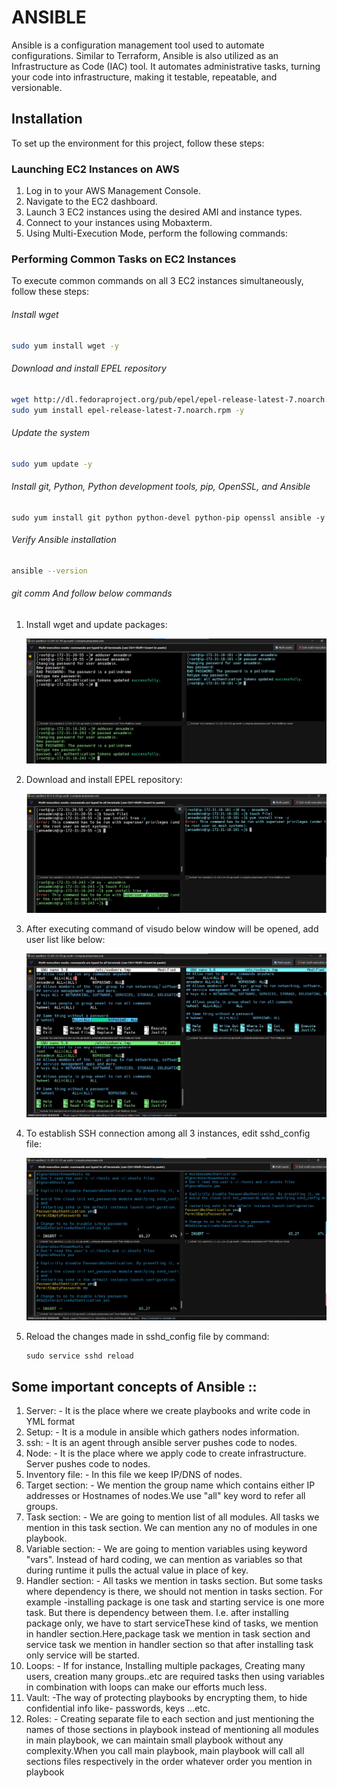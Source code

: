 # ANSIBLE 

Ansible is a configuration management tool used to automate configurations. Similar to Terraform, Ansible is also utilized as an Infrastructure as Code (IAC) tool. It automates administrative tasks, turning your code into infrastructure, making it testable, repeatable, and versionable.

## Installation

To set up the environment for this project, follow these steps:

### Launching EC2 Instances on AWS

1. Log in to your AWS Management Console.
2. Navigate to the EC2 dashboard.
3. Launch 3 EC2 instances using the desired AMI and instance types.
4. Connect to your instances using Mobaxterm.
5. Using Multi-Execution Mode, perform the following commands:

### Performing Common Tasks on EC2 Instances

To execute common commands on all 3 EC2 instances simultaneously, follow these steps:

###### Install wget
```bash
sudo yum install wget -y
```

###### Download and install EPEL repository
```bash
wget http://dl.fedoraproject.org/pub/epel/epel-release-latest-7.noarch.rpm
sudo yum install epel-release-latest-7.noarch.rpm -y
```

###### Update the system
```bash
sudo yum update -y
```

######  Install git, Python, Python development tools, pip, OpenSSL, and Ansible
```
sudo yum install git python python-devel python-pip openssl ansible -y
```

###### Verify Ansible installation
```bash
ansible --version
```

###### git comm And follow below commands

1. Install wget and update packages:

   ![Step 1](imgs/1.png)

2. Download and install EPEL repository:

   ![Step 2](imgs/2.png)

3. After executing command of visudo below window will be opened, add user list like below:

   ![Step 3](imgs/3.png)

4. To establish SSH connection among all 3 instances, edit sshd_config file:

   ![Step 4](imgs/4.png)

5. Reload the changes made in sshd_config file by command:
   ```
   sudo service sshd reload
   ```


## Some important concepts of Ansible ::
1. Server: - It is the place where we create playbooks and write code in YML format
2. Setup: - It is a module in ansible which gathers nodes information.
3. ssh: - It is an agent through ansible server pushes code to nodes.
4. Node: - It is the place where we apply code to create infrastructure. Server pushes code to nodes.
5. Inventory file: - In this file we keep IP/DNS of nodes.
6. Target section: - We mention the group name which contains either IP addresses or Hostnames of nodes.We use "all" key word to refer all groups.
7. Task section: - We are going to mention list of all modules. All tasks we mention in this task section. We can mention any no of modules in one playbook.
8. Variable section: - We are going to mention variables using keyword "vars". Instead of hard coding, we can mention as variables so that during runtime it pulls the actual value in place of key.
9. Handler section: - All tasks we mention in tasks section. But some tasks where dependency is there, we should not mention in tasks section. For example -installing package is one task and starting service is one more task. But there is dependency between them. I.e. after installing package only, we have to start serviceThese kind of tasks, we mention in handler section.Here,package task we mention in task section and service task we mention in handler section so that after installing task only service will be started.
10. Loops: - If for instance, Installing multiple packages, Creating many users, creation many groups..etc are required tasks then using variables in combination with loops can make our efforts much less.
11. Vault: -The way of protecting playbooks by encrypting them, to hide confidential info  like- passwords, keys ...etc.
12. Roles: - Creating separate file to each section and just mentioning the names of those sections in playbook instead of mentioning all modules in main playbook, we can maintain small playbook without any complexity.When you call main playbook, main playbook will call all sections files respectively in the order whatever order you mention in playbook

